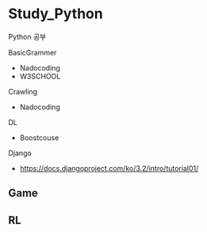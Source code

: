 # Study_Python
Python 공부


BasicGrammer
- Nadocoding
- W3SCHOOL

Crawling
- Nadocoding

DL
- Boostcouse

Django
- https://docs.djangoproject.com/ko/3.2/intro/tutorial01/

Game
-

RL
-
